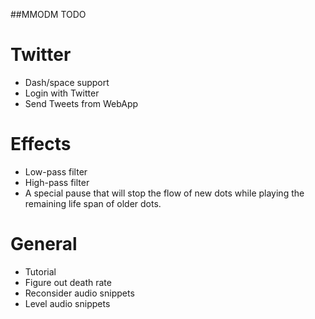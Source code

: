 ##MMODM TODO

# Twitter
* Dash/space support
* Login with Twitter
* Send Tweets from WebApp

# Effects
* Low-pass filter
* High-pass filter
* A special pause that will stop the flow of new dots while playing the remaining life span of older dots.

# General
* Tutorial
* Figure out death rate
* Reconsider audio snippets
* Level audio snippets
